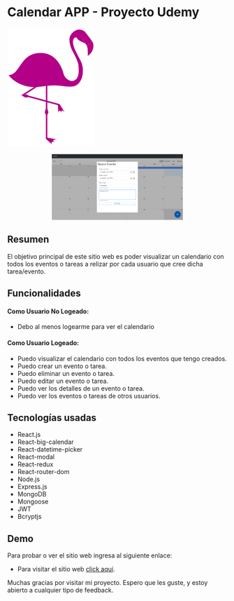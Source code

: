 # Calendar APP - Proyecto Udemy

![Logo](logo.svg)

<p align="center">
  <img height="150" src="./calendar-app.png" />
</p>

## Resumen

El objetivo principal de este sitio web es poder visualizar un calendario con todos los eventos o tareas a relizar por cada usuario que cree dicha tarea/evento.

## Funcionalidades

#### Como Usuario No Logeado:

-   Debo al menos logearme para ver el calendario

#### Como Usuario Logeado:

-   Puedo visualizar el calendario con todos los eventos que tengo creados.
-   Puedo crear un evento o tarea.
-   Puedo eliminar un evento o tarea.
-   Puedo editar un evento o tarea.
-   Puedo ver los detalles de un evento o tarea.
-   Puedo ver los eventos o tareas de otros usuarios.

## Tecnologías usadas

-   React.js
-   React-big-calendar
-   React-datetime-picker
-   React-modal
-   React-redux
-   React-router-dom
-   Node.js
-   Express.js
-   MongoDB
-   Mongoose
-   JWT
-   Bcryptjs

## Demo

Para probar o ver el sitio web ingresa al siguiente enlace:

-   Para visitar el sitio web [click aquí]().

Muchas gracias por visitar mi proyecto. Espero que les guste, y estoy abierto a cualquier tipo de feedback.
